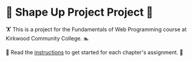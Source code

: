 # :muscle: Shape Up Project Project :sparkling_heart:

:weight_lifting: This is a project for the Fundamentals of Web Programming course at Kirkwood Community College. :swimmer:

:bicyclist: Read the [instructions](assets/Shape-Up-instructions.pdf) to get started for each chapter's assignment. :runner: